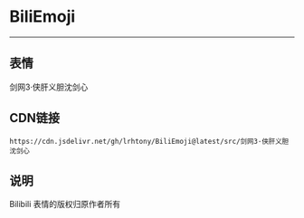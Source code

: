 
# BiliEmoji
---
## 表情
剑网3·侠肝义胆沈剑心
## CDN链接
```
https://cdn.jsdelivr.net/gh/lrhtony/BiliEmoji@latest/src/剑网3·侠肝义胆沈剑心
```
## 说明
Bilibili 表情的版权归原作者所有
